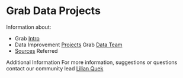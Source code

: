 # Grab Data Projects

Information about:
 - Grab [Intro](https://github.com/challa57/Grab-Data/blob/master/Grab%20Intro)
 - Data Improvement [Projects](https://github.com/challa57/Grab-Data/blob/master/Data%20Improvement%20Projects) Grab [Data Team](https://github.com/GRABOSM/Grab-Data/new/master)
 - [Sources](https://github.com/challa57/Grab-Data/blob/master/Sources%20Used) Referred
 

Additional Information
For more information, suggestions or questions contact our community lead [Lilian Quek](lilian.quek@grab.com)
